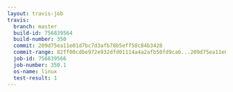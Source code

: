 ```yaml
---
layout: travis-job
travis:
  branch: master
  build-id: 756839564
  build-number: 350
  commit: 209d75ea11e01d7bc7d3afb78b5eff58c84b3428
  commit-range: 82ff00cdbe972e932dfd01114a4a2afb50fd9ca6...209d75ea11e01d7bc7d3afb78b5eff58c84b3428
  job-id: 756839566
  job-number: 350.1
  os-name: linux
  test-result: 1
---
```

